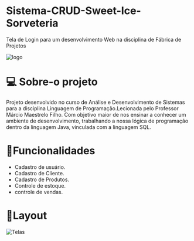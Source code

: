 # Sistema-CRUD-Sweet-Ice-Sorveteria
Tela de Login para um desenvolvimento Web na disciplina de Fábrica de Projetos

![logo](https://ik.imagekit.io/l4qsjmwlnl/telaSplash_fEi2eOaAF.png)	

# :computer: Sobre-o projeto
Projeto desenvolvido no curso de Análise e Desenvolvimento de Sistemas para a disciplina Linguagem de Programação.Lecionada pelo Professor Márcio Maestrelo Filho. Com objetivo maior de nos ensinar a conhecer um ambiente de desenvolvimento, trabalhando a nossa lógica de programação dentro da linguagem Java, vinculada com a linguagem SQL.  

# :hammer:Funcionalidades
* Cadastro de usuário.
* Cadastro de Cliente.
* Cadastro de Produtos.
* Controle de estoque.
* controle de vendas.

# :art:Layout
 ![Telas](https://i.picasion.com/pic90/b050379ebcd89b1cd9f3a59de5fe14a7.gif)
